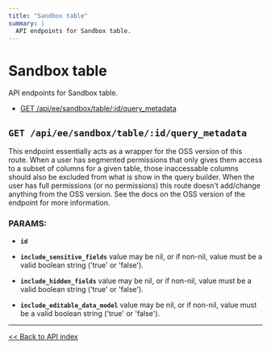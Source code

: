 ```yaml
---
title: "Sandbox table"
summary: |
  API endpoints for Sandbox table.
---
```


# Sandbox table

API endpoints for Sandbox table.

  - [GET /api/ee/sandbox/table/:id/query_metadata](#get-apieesandboxtableidquery_metadata)

## `GET /api/ee/sandbox/table/:id/query_metadata`

This endpoint essentially acts as a wrapper for the OSS version of this route. When a user has segmented permissions
  that only gives them access to a subset of columns for a given table, those inaccessable columns should also be
  excluded from what is show in the query builder. When the user has full permissions (or no permissions) this route
  doesn't add/change anything from the OSS version. See the docs on the OSS version of the endpoint for more
  information.

### PARAMS:

*  **`id`** 

*  **`include_sensitive_fields`** value may be nil, or if non-nil, value must be a valid boolean string ('true' or 'false').

*  **`include_hidden_fields`** value may be nil, or if non-nil, value must be a valid boolean string ('true' or 'false').

*  **`include_editable_data_model`** value may be nil, or if non-nil, value must be a valid boolean string ('true' or 'false').

---

[<< Back to API index](../../api-documentation.md)